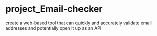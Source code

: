 # project_Email-checker
create a web-based tool that can quickly and accurately validate email addresses and potentially open it up as an API
